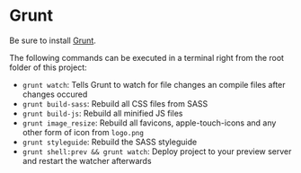 Grunt
=====

Be sure to install [Grunt](http://gruntjs.com/).

The following commands can be executed in a terminal right from the root folder of this project:

* `grunt watch`: Tells Grunt to watch for file changes an compile files after changes occured
* `grunt build-sass`: Rebuild all CSS files from SASS
* `grunt build-js`: Rebuild all minified JS files
* `grunt image_resize`: Rebuild all favicons, apple-touch-icons and any other form of icon from `logo.png`
* `grunt styleguide`: Rebuild the SASS styleguide
* `grunt shell:prev && grunt watch`: Deploy project to your preview server and restart the watcher afterwards
